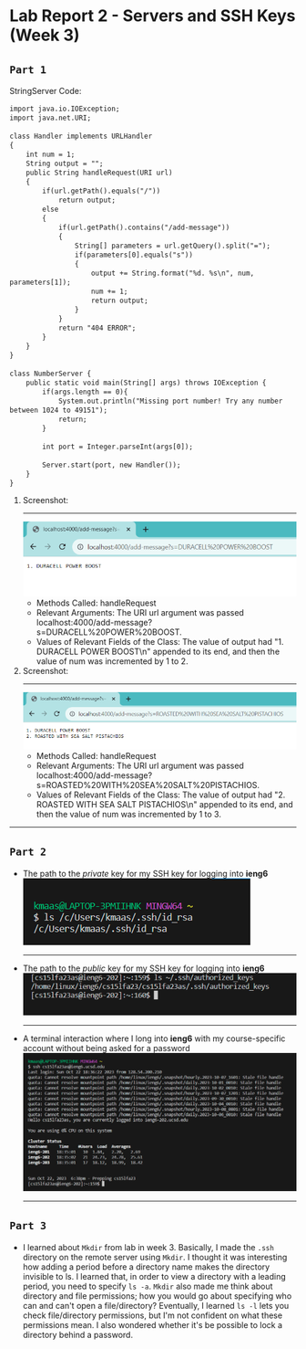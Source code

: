 # Lab Report 2 - Servers and SSH Keys (Week 3)
## `Part 1`
StringServer Code:
```
import java.io.IOException;
import java.net.URI;

class Handler implements URLHandler
{
    int num = 1;
    String output = "";
    public String handleRequest(URI url)
    {
        if(url.getPath().equals("/"))
            return output;
        else 
        {
            if(url.getPath().contains("/add-message"))
            {
                String[] parameters = url.getQuery().split("=");
                if(parameters[0].equals("s"))
                {
                    output += String.format("%d. %s\n", num, parameters[1]);
                    num += 1;
                    return output;
                }
            }
            return "404 ERROR";
        }
    }
}

class NumberServer {
    public static void main(String[] args) throws IOException {
        if(args.length == 0){
            System.out.println("Missing port number! Try any number between 1024 to 49151");
            return;
        }

        int port = Integer.parseInt(args[0]);

        Server.start(port, new Handler());
    }
}
```
1. Screenshot:
   ***
   ![Image](CSE15L_Lab2_StringSearchSSH1.PNG)
   * Methods Called: handleRequest
   * Relevant Arguments: The URI url argument was passed localhost:4000/add-message?s=DURACELL%20POWER%20BOOST.
   * Values of Relevant Fields of the Class: The value of output had "1. DURACELL POWER BOOST\n" appended to its end, and then the value of num was incremented by 1 to 2.
3. Screenshot:
   ***
   ![Image](CSE15L_Lab2_StringSearchSSH2.PNG)
   * Methods Called: handleRequest
   * Relevant Arguments: The URI url argument was passed localhost:4000/add-message?s=ROASTED%20WITH%20SEA%20SALT%20PISTACHIOS.
   * Values of Relevant Fields of the Class: The value of output had "2. ROASTED WITH SEA SALT PISTACHIOS\n" appended to its end, and then the value of num was incremented by 1 to 3.
***
## `Part 2`
* The path to the *private* key for my SSH key for logging into **ieng6**  
  ![Image](CSE15L_Lab2_Part21_kmaas.PNG)
  ***
* The path to the *public* key for my SSH key for logging into **ieng6**  
  ![Image](CSE15L_Lab2_Part23_kmaas.PNG)
  ***
* A terminal interaction where I long into **ieng6** with my course-specific account without being asked for a password  
  ![Image](CSE15L_Lab2_Part22_kmaas.PNG)
  ***
## `Part 3`
* I learned about `Mkdir` from lab in week 3. Basically, I made the `.ssh` directory on the remote server using `Mkdir`. I thought it was interesting how adding a period before a directory name makes the directory invisible to ls. I learned that, in order to view a directory with a leading period, you need to specify `ls -a`. `Mkdir` also made me think about directory and file permissions; how you would go about specifying who can and can't open a file/directory? Eventually, I learned `ls -l` lets you check file/directory permissions, but I'm not confident on what these permissions mean. I also wondered whether it's be possible to lock a directory behind a password.
